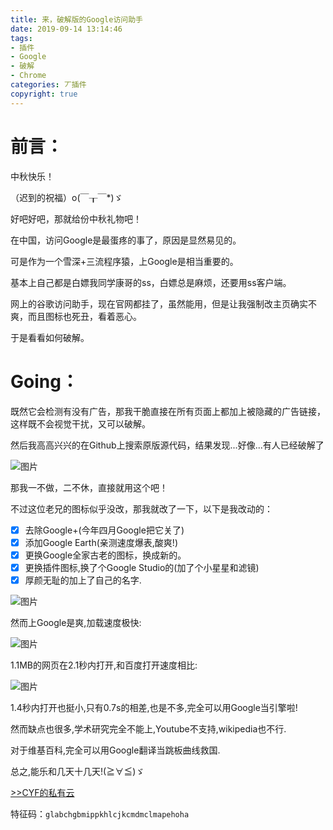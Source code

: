 ```yaml
---
title: 来，破解版的Google访问助手
date: 2019-09-14 13:14:46
tags:
- 插件
- Google
- 破解
- Chrome
categories: 丆插件
copyright: true
---
```

# 前言：

中秋快乐！

（迟到的祝福）o(￣┰￣*)ゞ

好吧好吧，那就给份中秋礼物吧！

在中国，访问Google是最蛋疼的事了，原因是显然易见的。

可是作为一个雪深+三流程序猿，上Google是相当重要的。

基本上自己都是白嫖我同学康哥的ss，白嫖总是麻烦，还要用ss客户端。

网上的谷歌访问助手，现在官网都挂了，虽然能用，但是让我强制改主页确实不爽，而且图标也死丑，看着恶心。

于是看看如何破解。

# Going：

既然它会检测有没有广告，那我干脆直接在所有页面上都加上被隐藏的广告链接，这样既不会视觉干扰，又可以破解。

然后我高高兴兴的在Github上搜索原版源代码，结果发现...好像...有人已经破解了

![图片](https://assets.cyfan.top/file/CYF-PicBed/pic/GOG.png "好尴尬啊")

那我一不做，二不休，直接就用这个吧！

不过这位老兄的图标似乎没改，那我就改了一下，以下是我改动的：

- [x] 去除Google+(今年四月Google把它关了)
- [x] 添加Google Earth(亲测速度爆表,酸爽!)
- [x] 更换Google全家古老的图标，换成新的。
- [x] 更换插件图标,换了个Google Studio的(加了个小星星和滤镜)
- [x] 厚颜无耻的加上了自己的名字.

![图片](https://assets.cyfan.top/file/CYF-PicBed/pic/GGFWZS.png "一阵酸爽")

然而上Google是爽,加载速度极快:

![图片](https://assets.cyfan.top/file/CYF-PicBed/pic/GHS.bmp "速度不错")

1.1MB的网页在2.1秒内打开,和百度打开速度相比:

![图片](https://assets.cyfan.top/file/CYF-PicBed/pic/BHS.bmp "相差不多")

1.4秒内打开也挺小,只有0.7s的相差,也是不多,完全可以用Google当引擎啦!

然而缺点也很多,学术研究完全不能上,Youtube不支持,wikipedia也不行.

对于维基百科,完全可以用Google翻译当跳板曲线救国.

总之,能乐和几天十几天!(≧∀≦)ゞ

<a class="btn" href="https://pan.cyfan.top/插件/crx/Google访问助手破解版.7z">
              >>CYF的私有云 
            </a>



特征码：`glabchgbmippkhlcjkcmdmclmapehoha`
